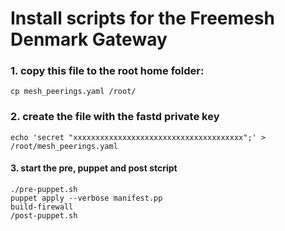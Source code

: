 # Install scripts for the Freemesh Denmark Gateway

### 1. copy this file to the root home folder:

```
cp mesh_peerings.yaml /root/
```

### 2. create the file with the fastd private key

```
echo 'secret "xxxxxxxxxxxxxxxxxxxxxxxxxxxxxxxxxxxxxx";' > /root/mesh_peerings.yaml
```

#### 3. start the pre, puppet and post stcript

```
./pre-puppet.sh
puppet apply --verbose manifest.pp
build-firewall
/post-puppet.sh
```

